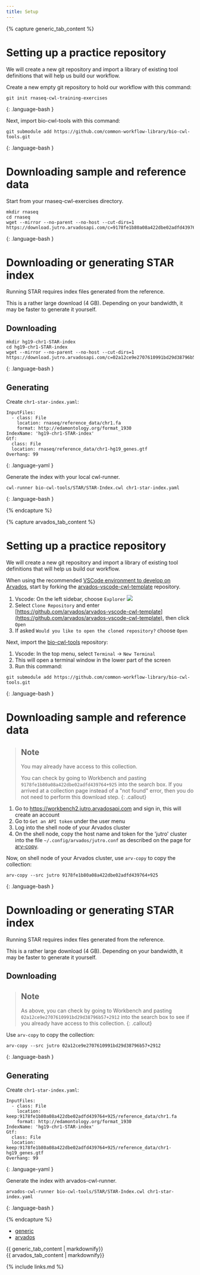 ```yaml
---
title: Setup
---
```


{% capture generic_tab_content %}

# Setting up a practice repository

We will create a new git repository and import a library of existing
tool definitions that will help us build our workflow.

Create a new empty git repository to hold our workflow with this command:

```
git init rnaseq-cwl-training-exercises
```
{: .language-bash }

Next, import bio-cwl-tools with this command:

```
git submodule add https://github.com/common-workflow-library/bio-cwl-tools.git
```
{: .language-bash }

# Downloading sample and reference data

Start from your rnaseq-cwl-exercises directory.

```
mkdir rnaseq
cd rnaseq
wget --mirror --no-parent --no-host --cut-dirs=1 https://download.jutro.arvadosapi.com/c=9178fe1b80a08a422dbe02adfd439764+925/
```
{: .language-bash }

# Downloading or generating STAR index

Running STAR requires index files generated from the reference.

This is a rather large download (4 GB).  Depending on your bandwidth, it may be faster to generate it yourself.

## Downloading

```
mkdir hg19-chr1-STAR-index
cd hg19-chr1-STAR-index
wget --mirror --no-parent --no-host --cut-dirs=1 https://download.jutro.arvadosapi.com/c=02a12ce9e2707610991bd29d38796b57+2912/
```
{: .language-bash }

## Generating

Create `chr1-star-index.yaml`:

```
InputFiles:
  - class: File
    location: rnaseq/reference_data/chr1.fa
    format: http://edamontology.org/format_1930
IndexName: 'hg19-chr1-STAR-index'
Gtf:
  class: File
  location: rnaseq/reference_data/chr1-hg19_genes.gtf
Overhang: 99
```
{: .language-yaml }

Generate the index with your local cwl-runner.

```
cwl-runner bio-cwl-tools/STAR/STAR-Index.cwl chr1-star-index.yaml
```
{: .language-bash }

{% endcapture %}

{% capture arvados_tab_content %}

# Setting up a practice repository

We will create a new git repository and import a library of existing
tool definitions that will help us build our workflow.

When using the recommended [VSCode environment to develop on Arvados](https://doc.arvados.org/v2.3/user/cwl/arvados-vscode-training.html),
start by forking the
[arvados-vscode-cwl-template](https://github.com/arvados/arvados-vscode-cwl-template)
repository.

1. Vscode: On the left sidebar, choose `Explorer` ![](../assets/img/Explorer.png)
1. Select `Clone Repository` and enter [https://github.com/arvados/arvados-vscode-cwl-template](https://github.com/arvados/arvados-vscode-cwl-template), then click `Open`
1. If asked `Would you like to open the cloned repository?` choose `Open`

Next, import the [bio-cwl-tools](https://github.com/common-workflow-library/bio-cwl-tools) repository:

1. Vscode: In the top menu, select `Terminal` &rarr; `New Terminal`
1. This will open a terminal window in the lower part of the screen
1. Run this command:
```
git submodule add https://github.com/common-workflow-library/bio-cwl-tools.git
```
{: .language-bash }

# Downloading sample and reference data

> ## Note
>
> You may already have access to this collection.
>
> You can check by going to Workbench and pasting
> `9178fe1b80a08a422dbe02adfd439764+925` into the search box.  If you
> arrived at a collection page instead of a "not found" error, then
> you do not need to perform this download step.
{: .callout}

1. Go to https://workbench2.jutro.arvadosapi.com and sign in, this will create an account
2. Go to `Get an API token` under the user menu
3. Log into the shell node of your Arvados cluster
4. On the shell node, copy the host name and token for the 'jutro' cluster into the file `~/.config/arvados/jutro.conf` as described on the page for [arv-copy](https://doc.arvados.org/user/topics/arv-copy.html).

Now, on shell node of your Arvados cluster, use `arv-copy` to copy the collection:

```
arv-copy --src jutro 9178fe1b80a08a422dbe02adfd439764+925
```
{: .language-bash }

# Downloading or generating STAR index

Running STAR requires index files generated from the reference.

This is a rather large download (4 GB).  Depending on your bandwidth, it may be faster to generate it yourself.

## Downloading

> ## Note
>
> As above, you can check by going to Workbench and pasting
> `02a12ce9e2707610991bd29d38796b57+2912` into the search box to see
> if you already have access to this collection.
{: .callout}

Use `arv-copy` to copy the collection:

```
arv-copy --src jutro 02a12ce9e2707610991bd29d38796b57+2912
```
{: .language-bash }

## Generating

Create `chr1-star-index.yaml`:

```
InputFiles:
  - class: File
    location: keep:9178fe1b80a08a422dbe02adfd439764+925/reference_data/chr1.fa
    format: http://edamontology.org/format_1930
IndexName: 'hg19-chr1-STAR-index'
Gtf:
  class: File
  location: keep:9178fe1b80a08a422dbe02adfd439764+925/reference_data/chr1-hg19_genes.gtf
Overhang: 99
```
{: .language-yaml }

Generate the index with arvados-cwl-runner.

```
arvados-cwl-runner bio-cwl-tools/STAR/STAR-Index.cwl chr1-star-index.yaml
```
{: .language-bash }

{% endcapture %}

<div class="tabbed">
  <ul class="tab">
      <li><a href="#section-generic">generic</a></li>
      <li><a href="#section-arvados">arvados</a></li>
  </ul>

  <section id="section-generic">{{ generic_tab_content | markdownify}}</section>
  <section id="section-arvados">{{ arvados_tab_content | markdownify}}</section>
</div>

{% include links.md %}

